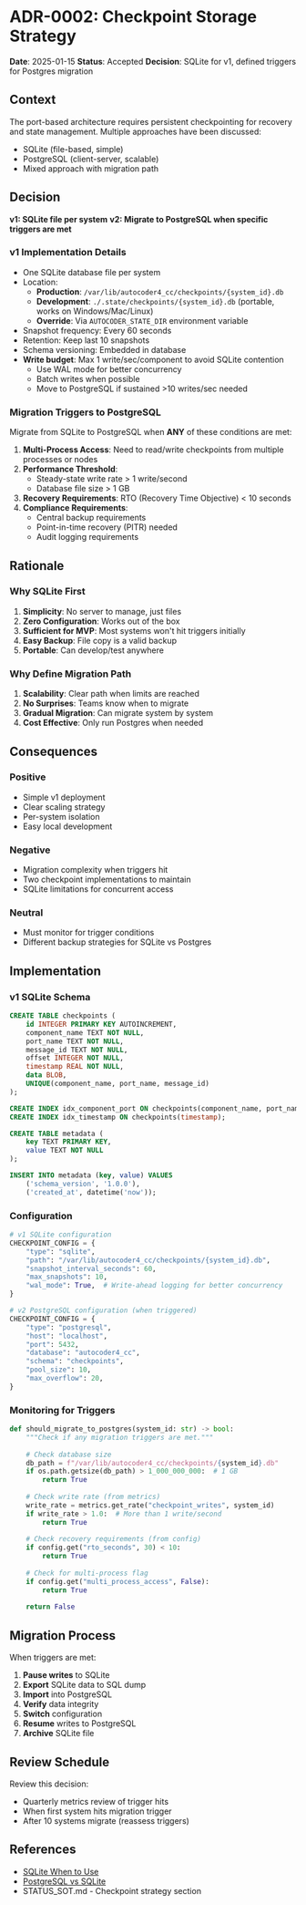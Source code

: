 # ADR-0002: Checkpoint Storage Strategy

**Date**: 2025-01-15
**Status**: Accepted
**Decision**: SQLite for v1, defined triggers for Postgres migration

## Context

The port-based architecture requires persistent checkpointing for recovery and state management. Multiple approaches have been discussed:
- SQLite (file-based, simple)
- PostgreSQL (client-server, scalable)
- Mixed approach with migration path

## Decision

**v1: SQLite file per system**
**v2: Migrate to PostgreSQL when specific triggers are met**

### v1 Implementation Details

- One SQLite database file per system
- Location:
  - **Production**: `/var/lib/autocoder4_cc/checkpoints/{system_id}.db`
  - **Development**: `./.state/checkpoints/{system_id}.db` (portable, works on Windows/Mac/Linux)
  - **Override**: Via `AUTOCODER_STATE_DIR` environment variable
- Snapshot frequency: Every 60 seconds
- Retention: Keep last 10 snapshots
- Schema versioning: Embedded in database
- **Write budget**: Max 1 write/sec/component to avoid SQLite contention
  - Use WAL mode for better concurrency
  - Batch writes when possible
  - Move to PostgreSQL if sustained >10 writes/sec needed

### Migration Triggers to PostgreSQL

Migrate from SQLite to PostgreSQL when **ANY** of these conditions are met:

1. **Multi-Process Access**: Need to read/write checkpoints from multiple processes or nodes
2. **Performance Threshold**: 
   - Steady-state write rate > 1 write/second
   - Database file size > 1 GB
3. **Recovery Requirements**: RTO (Recovery Time Objective) < 10 seconds
4. **Compliance Requirements**:
   - Central backup requirements
   - Point-in-time recovery (PITR) needed
   - Audit logging requirements

## Rationale

### Why SQLite First

1. **Simplicity**: No server to manage, just files
2. **Zero Configuration**: Works out of the box
3. **Sufficient for MVP**: Most systems won't hit triggers initially
4. **Easy Backup**: File copy is a valid backup
5. **Portable**: Can develop/test anywhere

### Why Define Migration Path

1. **Scalability**: Clear path when limits are reached
2. **No Surprises**: Teams know when to migrate
3. **Gradual Migration**: Can migrate system by system
4. **Cost Effective**: Only run Postgres when needed

## Consequences

### Positive
- Simple v1 deployment
- Clear scaling strategy
- Per-system isolation
- Easy local development

### Negative
- Migration complexity when triggers hit
- Two checkpoint implementations to maintain
- SQLite limitations for concurrent access

### Neutral
- Must monitor for trigger conditions
- Different backup strategies for SQLite vs Postgres

## Implementation

### v1 SQLite Schema

```sql
CREATE TABLE checkpoints (
    id INTEGER PRIMARY KEY AUTOINCREMENT,
    component_name TEXT NOT NULL,
    port_name TEXT NOT NULL,
    message_id TEXT NOT NULL,
    offset INTEGER NOT NULL,
    timestamp REAL NOT NULL,
    data BLOB,
    UNIQUE(component_name, port_name, message_id)
);

CREATE INDEX idx_component_port ON checkpoints(component_name, port_name);
CREATE INDEX idx_timestamp ON checkpoints(timestamp);

CREATE TABLE metadata (
    key TEXT PRIMARY KEY,
    value TEXT NOT NULL
);

INSERT INTO metadata (key, value) VALUES 
    ('schema_version', '1.0.0'),
    ('created_at', datetime('now'));
```

### Configuration

```python
# v1 SQLite configuration
CHECKPOINT_CONFIG = {
    "type": "sqlite",
    "path": "/var/lib/autocoder4_cc/checkpoints/{system_id}.db",
    "snapshot_interval_seconds": 60,
    "max_snapshots": 10,
    "wal_mode": True,  # Write-ahead logging for better concurrency
}

# v2 PostgreSQL configuration (when triggered)
CHECKPOINT_CONFIG = {
    "type": "postgresql",
    "host": "localhost",
    "port": 5432,
    "database": "autocoder4_cc",
    "schema": "checkpoints",
    "pool_size": 10,
    "max_overflow": 20,
}
```

### Monitoring for Triggers

```python
def should_migrate_to_postgres(system_id: str) -> bool:
    """Check if any migration triggers are met."""
    
    # Check database size
    db_path = f"/var/lib/autocoder4_cc/checkpoints/{system_id}.db"
    if os.path.getsize(db_path) > 1_000_000_000:  # 1 GB
        return True
    
    # Check write rate (from metrics)
    write_rate = metrics.get_rate("checkpoint_writes", system_id)
    if write_rate > 1.0:  # More than 1 write/second
        return True
    
    # Check recovery requirements (from config)
    if config.get("rto_seconds", 30) < 10:
        return True
    
    # Check for multi-process flag
    if config.get("multi_process_access", False):
        return True
    
    return False
```

## Migration Process

When triggers are met:

1. **Pause writes** to SQLite
2. **Export** SQLite data to SQL dump
3. **Import** into PostgreSQL
4. **Verify** data integrity
5. **Switch** configuration
6. **Resume** writes to PostgreSQL
7. **Archive** SQLite file

## Review Schedule

Review this decision:
- Quarterly metrics review of trigger hits
- When first system hits migration trigger
- After 10 systems migrate (reassess triggers)

## References

- [SQLite When to Use](https://www.sqlite.org/whentouse.html)
- [PostgreSQL vs SQLite](https://www.postgresql.org/about/)
- STATUS_SOT.md - Checkpoint strategy section